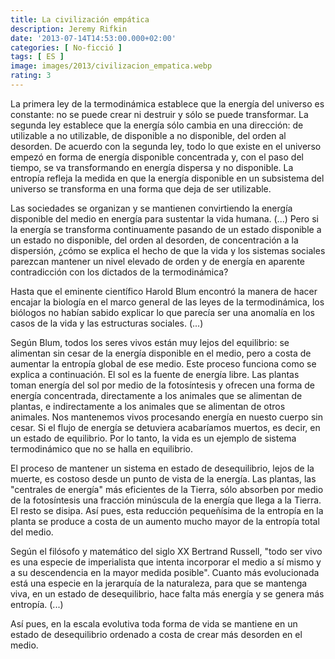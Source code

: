 ```yaml
---
title: La civilización empática
description: Jeremy Rifkin
date: '2013-07-14T14:53:00.000+02:00'
categories: [ No-ficció ]
tags: [ ES ]
image: images/2013/civilizacion_empatica.webp
rating: 3
---
```


La primera ley de la termodinámica establece que la energía del universo es constante: no se puede crear ni destruir y sólo se puede transformar. La segunda ley establece que la energía sólo cambia en una dirección: de utilizable a no utilizable, de disponible a no disponible, del orden al desorden. De acuerdo con la segunda ley, todo lo que existe en el universo empezó en forma de energía disponible concentrada y, con el paso del tiempo, se va transformando en energía dispersa y no disponible. La entropía refleja la medida en que la energía disponible en un subsistema del universo se transforma en una forma que deja de ser utilizable.

Las sociedades se organizan y se mantienen convirtiendo la energía disponible del medio en energía para sustentar la vida humana. (...) Pero si la energía se transforma continuamente pasando de un estado disponible a un estado no disponible, del orden al desorden, de concentración a la dispersión, ¿cómo se explica el hecho de que la vida y los sistemas sociales parezcan mantener un nivel elevado de orden y de energía en aparente contradicción con los dictados de la termodinámica?

Hasta que el eminente científico Harold Blum encontró la manera de hacer encajar la biología en el marco general de las leyes de la termodinámica, los biólogos no habían sabido explicar lo que parecía ser una anomalía en los casos de la vida y las estructuras sociales. (...)

Según Blum, todos los seres vivos están muy lejos del equilibrio: se alimentan sin cesar de la energía disponible en el medio, pero a costa de aumentar la entropía global de ese medio. Este proceso funciona como se explica a continuación. El sol es la fuente de energía libre. Las plantas toman energía del sol por medio de la fotosíntesis y ofrecen una forma de energía concentrada, directamente a los animales que se alimentan de plantas, e indirectamente a los animales que se alimentan de otros animales. Nos mantenemos vivos procesando energía en nuesto cuerpo sin cesar. Si el flujo de energía se detuviera acabaríamos muertos, es decir, en un estado de equilibrio. Por lo tanto, la vida es un ejemplo de sistema termodinámico que no se halla en equilibrio.

El proceso de mantener un sistema en estado de desequilibrio, lejos de la muerte, es costoso desde un punto de vista de la energía. Las plantas, las "centrales de energía" más eficientes de la Tierra, sólo absorben por medio de la fotosíntesis una fracción minúscula de la energía que llega a la Tierra. El resto se disipa. Así pues, esta reducción pequeñísima de la entropía en la planta se produce a costa de un aumento mucho mayor de la entropía total del medio.

Según el filósofo y matemático del siglo XX Bertrand Russell, "todo ser vivo es una especie de imperialista que intenta incorporar el medio a sí mismo y a su descendencia en la mayor medida posible". Cuanto más evolucionada está una especie en la jerarquía de la naturaleza, para que se mantenga viva, en un estado de desequilibrio, hace falta más energía y se genera más entropía. (...)

Así pues, en la escala evolutiva toda forma de vida se mantiene en un estado de desequilibrio ordenado a costa de crear más desorden en el medio.
